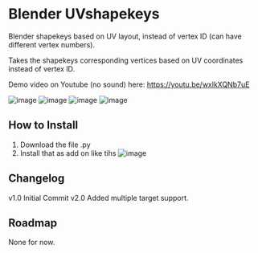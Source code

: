 # Blender UVshapekeys
Blender shapekeys based on UV layout, instead of vertex ID (can have different vertex numbers).

Takes the shapekeys corresponding vertices based on UV coordinates instead of vertex ID.


Demo video on Youtube (no sound) here: https://youtu.be/wxlkXQNb7uE 


![image](https://github.com/user-attachments/assets/8b76c48e-82a8-45d7-ac8f-193a61a856ae)
![image](https://github.com/user-attachments/assets/22b048b3-239c-40c4-9190-0482e8e0fccd)
![image](https://github.com/user-attachments/assets/bc71982e-11f8-4dea-811b-537232189bbe)
![image](https://github.com/user-attachments/assets/93969e06-f795-49f2-8c58-f74a6158e15d)


## How to Install
1. Download the file .py
2. Install that as add on like tihs
![image](https://github.com/user-attachments/assets/bb146bf8-4a4c-4ff6-a090-d566d39b9677)


## Changelog
v1.0 Initial Commit
v2.0 Added multiple target support. 

## Roadmap
None for now.
